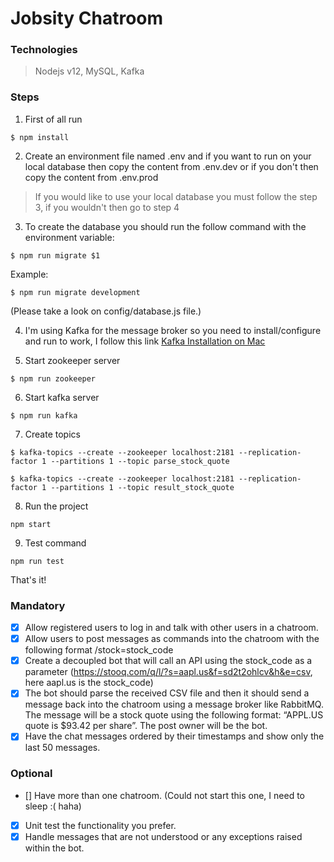 # Jobsity Chatroom

### Technologies
> Nodejs v12, MySQL, Kafka

### Steps

1. First of all run
```
$ npm install
```

2. Create an environment file named .env and if you want to run on your local database then copy the content from .env.dev or if you don't then copy the content from .env.prod
> If you would like to use your local database you must follow the step 3, if you wouldn't then go to step 4

3. To create the database you should run the follow command with the environment variable:
```
$ npm run migrate $1
```
Example:
```
$ npm run migrate development
```

(Please take a look on config/database.js file.)

4. I'm using Kafka for the message broker so you need to install/configure and run to work, I follow this link [Kafka Installation on Mac](https://medium.com/@Ankitthakur/apache-kafka-installation-on-mac-using-homebrew-a367cdefd273)

5. Start zookeeper server
```
$ npm run zookeeper
```

6. Start kafka server
```
$ npm run kafka
```

7. Create topics
```
$ kafka-topics --create --zookeeper localhost:2181 --replication-factor 1 --partitions 1 --topic parse_stock_quote

$ kafka-topics --create --zookeeper localhost:2181 --replication-factor 1 --partitions 1 --topic result_stock_quote
```

8. Run the project
```
npm start
```

9. Test command
```
npm run test
```

That's it!

### Mandatory
- [x] Allow registered users to log in and talk with other users in a chatroom.
- [x] Allow users to post messages as commands into the chatroom with the following format
/stock=stock_code
- [x] Create a decoupled bot that will call an API using the stock_code as a parameter
(https://stooq.com/q/l/?s=aapl.us&f=sd2t2ohlcv&h&e=csv, here aapl.us is the
stock_code)
- [x] The bot should parse the received CSV file and then it should send a message back into
the chatroom using a message broker like RabbitMQ. The message will be a stock quote
using the following format: “APPL.US quote is $93.42 per share”. The post owner will be
the bot.
- [x] Have the chat messages ordered by their timestamps and show only the last 50
messages.

### Optional
- [] Have more than one chatroom. (Could not start this one, I need to sleep :( haha)
- [x] Unit test the functionality you prefer.
- [x] Handle messages that are not understood or any exceptions raised within the bot.
